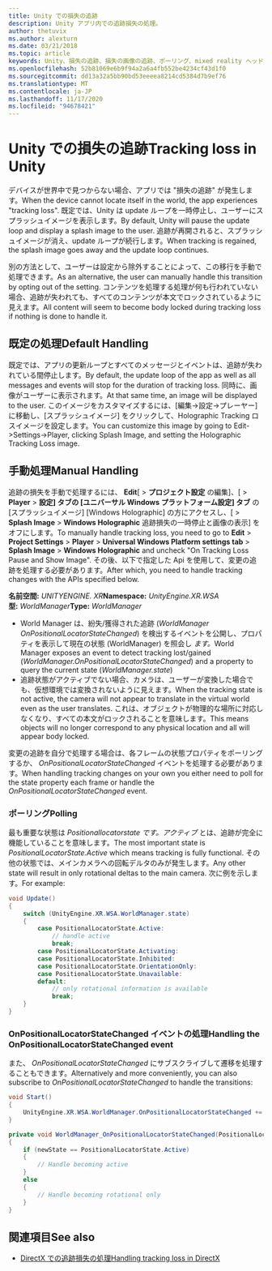 ```yaml
---
title: Unity での損失の追跡
description: Unity アプリ内での追跡損失の処理。
author: thetuvix
ms.author: alexturn
ms.date: 03/21/2018
ms.topic: article
keywords: Unity、損失の追跡、損失の画像の追跡、ポーリング、mixed reality ヘッドセット、windows mixed reality ヘッドセット、仮想現実のヘッドセット
ms.openlocfilehash: 52b81069e6b9f94a2a6a4fb552be4234cf43d1f0
ms.sourcegitcommit: dd13a32a5bb90bd53eeeea8214cd5384d7b9ef76
ms.translationtype: MT
ms.contentlocale: ja-JP
ms.lasthandoff: 11/17/2020
ms.locfileid: "94678421"
---
```

# <a name="tracking-loss-in-unity"></a><span data-ttu-id="4ced6-104">Unity での損失の追跡</span><span class="sxs-lookup"><span data-stu-id="4ced6-104">Tracking loss in Unity</span></span>

<span data-ttu-id="4ced6-105">デバイスが世界中で見つからない場合、アプリでは "損失の追跡" が発生します。</span><span class="sxs-lookup"><span data-stu-id="4ced6-105">When the device cannot locate itself in the world, the app experiences "tracking loss".</span></span> <span data-ttu-id="4ced6-106">既定では、Unity は update ループを一時停止し、ユーザーにスプラッシュイメージを表示します。</span><span class="sxs-lookup"><span data-stu-id="4ced6-106">By default, Unity will pause the update loop and display a splash image to the user.</span></span> <span data-ttu-id="4ced6-107">追跡が再開されると、スプラッシュイメージが消え、update ループが続行します。</span><span class="sxs-lookup"><span data-stu-id="4ced6-107">When tracking is regained, the splash image goes away and the update loop continues.</span></span>

<span data-ttu-id="4ced6-108">別の方法として、ユーザーは設定から除外することによって、この移行を手動で処理できます。</span><span class="sxs-lookup"><span data-stu-id="4ced6-108">As an alternative, the user can manually handle this transition by opting out of the setting.</span></span> <span data-ttu-id="4ced6-109">コンテンツを処理する処理が何も行われていない場合、追跡が失われても、すべてのコンテンツが本文でロックされているように見えます。</span><span class="sxs-lookup"><span data-stu-id="4ced6-109">All content will seem to become body locked during tracking loss if nothing is done to handle it.</span></span>

## <a name="default-handling"></a><span data-ttu-id="4ced6-110">既定の処理</span><span class="sxs-lookup"><span data-stu-id="4ced6-110">Default Handling</span></span>

<span data-ttu-id="4ced6-111">既定では、アプリの更新ループとすべてのメッセージとイベントは、追跡が失われている間停止します。</span><span class="sxs-lookup"><span data-stu-id="4ced6-111">By default, the update loop of the app as well as all messages and events will stop for the duration of tracking loss.</span></span> <span data-ttu-id="4ced6-112">同時に、画像がユーザーに表示されます。</span><span class="sxs-lookup"><span data-stu-id="4ced6-112">At that same time, an image will be displayed to the user.</span></span> <span data-ttu-id="4ced6-113">このイメージをカスタマイズするには、[編集->設定->プレーヤー] に移動し、[スプラッシュイメージ] をクリックして、Holographic Tracking ロスイメージを設定します。</span><span class="sxs-lookup"><span data-stu-id="4ced6-113">You can customize this image by going to Edit->Settings->Player, clicking Splash Image, and setting the Holographic Tracking Loss image.</span></span>

## <a name="manual-handling"></a><span data-ttu-id="4ced6-114">手動処理</span><span class="sxs-lookup"><span data-stu-id="4ced6-114">Manual Handling</span></span>

<span data-ttu-id="4ced6-115">追跡の損失を手動で処理するには、 **Edit**[  >  **プロジェクト設定** の編集]、[  >  **Player**  >  **設定] タブの [ユニバーサル Windows プラットフォーム設定] タブ** の [スプラッシュイメージ] [Windows Holographic] の方にアクセスし、[  >  **Splash Image**  >  **Windows Holographic** 追跡損失の一時停止と画像の表示] をオフにします。</span><span class="sxs-lookup"><span data-stu-id="4ced6-115">To manually handle tracking loss, you need to go to **Edit** > **Project Settings** > **Player** > **Universal Windows Platform settings tab** > **Splash Image** > **Windows Holographic** and uncheck "On Tracking Loss Pause and Show Image".</span></span> <span data-ttu-id="4ced6-116">その後、以下で指定した Api を使用して、変更の追跡を処理する必要があります。</span><span class="sxs-lookup"><span data-stu-id="4ced6-116">After which, you need to handle tracking changes with the APIs specified below.</span></span>

<span data-ttu-id="4ced6-117">**名前空間:** *UNITYENGINE. XR*</span><span class="sxs-lookup"><span data-stu-id="4ced6-117">**Namespace:** *UnityEngine.XR.WSA*</span></span><br>
<span data-ttu-id="4ced6-118">**型:** *WorldManager*</span><span class="sxs-lookup"><span data-stu-id="4ced6-118">**Type:** *WorldManager*</span></span>

* <span data-ttu-id="4ced6-119">World Manager は、紛失/獲得された追跡 (*WorldManager OnPositionalLocatorStateChanged*) を検出するイベントを公開し、プロパティを表示して現在の状態 (WorldManager) を照会し *ます。*</span><span class="sxs-lookup"><span data-stu-id="4ced6-119">World Manager exposes an event to detect tracking lost/gained (*WorldManager.OnPositionalLocatorStateChanged*) and a property to query the current state (*WorldManager.state*)</span></span>
* <span data-ttu-id="4ced6-120">追跡状態がアクティブでない場合、カメラは、ユーザーが変換した場合でも、仮想環境では変換されないように見えます。</span><span class="sxs-lookup"><span data-stu-id="4ced6-120">When the tracking state is not active, the camera will not appear to translate in the virtual world even as the user translates.</span></span> <span data-ttu-id="4ced6-121">これは、オブジェクトが物理的な場所に対応しなくなり、すべての本文がロックされることを意味します。</span><span class="sxs-lookup"><span data-stu-id="4ced6-121">This means objects will no longer correspond to any physical location and all will appear body locked.</span></span>

<span data-ttu-id="4ced6-122">変更の追跡を自分で処理する場合は、各フレームの状態プロパティをポーリングするか、 *OnPositionalLocatorStateChanged* イベントを処理する必要があります。</span><span class="sxs-lookup"><span data-stu-id="4ced6-122">When handling tracking changes on your own you either need to poll for the state property each frame or handle the *OnPositionalLocatorStateChanged* event.</span></span>

### <a name="polling"></a><span data-ttu-id="4ced6-123">ポーリング</span><span class="sxs-lookup"><span data-stu-id="4ced6-123">Polling</span></span>

<span data-ttu-id="4ced6-124">最も重要な状態は *Positionallocatorstate です。アクティブ* とは、追跡が完全に機能していることを意味します。</span><span class="sxs-lookup"><span data-stu-id="4ced6-124">The most important state is *PositionalLocatorState.Active* which means tracking is fully functional.</span></span> <span data-ttu-id="4ced6-125">その他の状態では、メインカメラへの回転デルタのみが発生します。</span><span class="sxs-lookup"><span data-stu-id="4ced6-125">Any other state will result in only rotational deltas to the main camera.</span></span> <span data-ttu-id="4ced6-126">次に例を示します。</span><span class="sxs-lookup"><span data-stu-id="4ced6-126">For example:</span></span>

```cs
void Update()
{
    switch (UnityEngine.XR.WSA.WorldManager.state)
    {
        case PositionalLocatorState.Active:
            // handle active
            break;
        case PositionalLocatorState.Activating:
        case PositionalLocatorState.Inhibited:
        case PositionalLocatorState.OrientationOnly:
        case PositionalLocatorState.Unavailable:
        default:
            // only rotational information is available
            break;
    }
}
```

### <a name="handling-the-onpositionallocatorstatechanged-event"></a><span data-ttu-id="4ced6-127">OnPositionalLocatorStateChanged イベントの処理</span><span class="sxs-lookup"><span data-stu-id="4ced6-127">Handling the OnPositionalLocatorStateChanged event</span></span>

<span data-ttu-id="4ced6-128">また、 *OnPositionalLocatorStateChanged* にサブスクライブして遷移を処理することもできます。</span><span class="sxs-lookup"><span data-stu-id="4ced6-128">Alternatively and more conveniently, you can also subscribe to *OnPositionalLocatorStateChanged* to handle the transitions:</span></span>

```cs
void Start()
{
    UnityEngine.XR.WSA.WorldManager.OnPositionalLocatorStateChanged += WorldManager_OnPositionalLocatorStateChanged;
}

private void WorldManager_OnPositionalLocatorStateChanged(PositionalLocatorState oldState, PositionalLocatorState newState)
{
    if (newState == PositionalLocatorState.Active)
    {
        // Handle becoming active
    }
    else
    {
        // Handle becoming rotational only
    }
}
```

## <a name="see-also"></a><span data-ttu-id="4ced6-129">関連項目</span><span class="sxs-lookup"><span data-stu-id="4ced6-129">See also</span></span>
* [<span data-ttu-id="4ced6-130">DirectX での追跡損失の処理</span><span class="sxs-lookup"><span data-stu-id="4ced6-130">Handling tracking loss in DirectX</span></span>](../native/coordinate-systems-in-directx.md#handling-tracking-loss)
